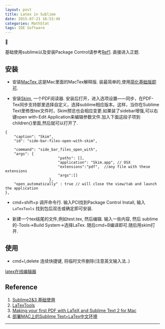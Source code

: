 ```yaml
---
layout: post
title: Latex in Sublime
date: 2015-07-21 16:53:49
categories: MathStat
tags: IDE Software
---
```




基础使用sublime以及安装Package Control请参考[Ref1](http://platinhom.github.io/2015/06/21/sublime-usage/). 直接进入正题.

## 安装

- 安装[MacTex](https://tug.org/mactex/),这是Mac里面的MacTex解释版. 装最简单的,使用[简化基础版即可](https://tug.org/mactex/morepackages.html).

- 安装[Skim](http://sourceforge.net/projects/skim-app/?source=directory), 一个PDF阅读器. 安装后打开，进入选项设置——同步，在PDF-Tex同步支持那里选择自定义，选择sublime相应版本。这样，当你在Sublime Text里修改tex文件时，Skim预览也会相应变更.如果装了sidebar增强,可以右键open with-Edit Application来编辑参数文件.加入下面这段子项到children{}里面,然后就可以打开了.

~~~
{
	"caption": "Skim",
	"id": "side-bar-files-open-with-skim",

	"command": "side_bar_files_open_with",
	"args": {
						"paths": [],
						"application": "Skim.app", // OSX
						"extensions":"pdf",  //any file with these extensions
						"args":[]
					},
	"open_automatically" : true // will close the view/tab and launch the application
},
~~~

- cmd+shift+p 调开命令行. 输入PCI找到Package Control Install, 输入`LaTexTools` 找到包后双击或确定即可安装.

- 新建一个tex结尾的文件,例如test.tex, 然后编辑. 输入一些内容, 然后 sublime的-Tools->Build System->选择LaTex. 随后cmd+B编译即可.随后用skim打开.

## 使用

- cmd+l,delete 连续快捷键, 将临时文件删除(注意英文输入法..)

[latex在线编辑器](http://www.codecogs.com/latex/eqneditor.php)

## Reference
1. [Sublime2&3 基础使用](http://platinhom.github.io/2015/06/21/sublime-usage/)
2. [LaTexTools](https://github.com/SublimeText/LaTeXTools)
3. [Making your first PDF with LaTeX and Sublime Text 2 for Mac](http://economistry.com/2013/01/installing-and-using-latex-for-mac/)
4. [部署MAC上的Sublime Text+LaTex中文环境](http://www.readern.com/sublime-text-latex-chinese-under-mac.html)


------
